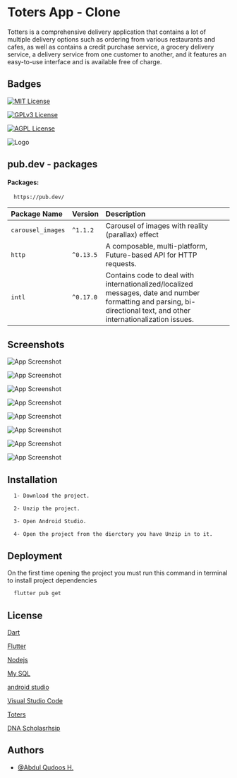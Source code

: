 
# Toters App - Clone

Totters is a comprehensive delivery application that contains
a lot of multiple delivery options such as ordering from
various restaurants and cafes, as well as contains a credit
purchase service, a grocery delivery service, a delivery
service from one customer to another, and it features an
easy-to-use interface and is available free of charge.


## Badges



[![MIT License](https://img.shields.io/badge/2.18.0-Dart-blue)](https://choosealicense.com/licenses/mit/)

[![GPLv3 License](https://img.shields.io/badge/3.3.0-Flutter-20bddc)](https://opensource.org/licenses/)

[![AGPL License](https://img.shields.io/badge/16.17.0-Node%20JS-green)](http://www.gnu.org/licenses/agpl-3.0)


![Logo](https://b.top4top.io/p_2453dulvg1.png)


##  pub.dev - packages

#### Packages:

```http
  https://pub.dev/
```

| Package Name	 | Version     | Description                |
| :-------- | :------- | :------------------------- |
| `carousel_images` | `^1.1.2` | Carousel of images with reality (parallax) effect |
| `http` | `^0.13.5` | A composable, multi-platform, Future-based API for HTTP requests. |
| `intl` | `^0.17.0` | Contains code to deal with internationalized/localized messages, date and number formatting and parsing, bi-directional text, and other internationalization issues. |



## Screenshots

![App Screenshot](https://c.top4top.io/p_2453s1ov31.png)

![App Screenshot](https://d.top4top.io/p_24533kntt2.png)

![App Screenshot](https://e.top4top.io/p_24538gujn3.png)

![App Screenshot](https://f.top4top.io/p_2453yg6z24.png)

![App Screenshot](https://g.top4top.io/p_24537qo3f5.png)

![App Screenshot](https://h.top4top.io/p_2453qabit6.png)

![App Screenshot](https://i.top4top.io/p_2453ruq7l7.png)

![App Screenshot](https://j.top4top.io/p_24534kiff8.png)


## Installation



```bash
  1- Download the project.
```
```bash
  2- Unzip the project.
```    
```bash
  3- Open Android Studio.
```
```bash
  4- Open the project from the dierctory you have Unzip in to it.
```

## Deployment

On the first time opening the project you must run
this command in terminal to install project dependencies

```bash
  flutter pub get
```


## License

[Dart](https://dart.dev/)

[Flutter](https://flutter.dev/)

[Nodejs](https://nodejs.org/en/)

[My SQL](https://www.mysql.com)

[android studio](https://developer.android.com/)

[Visual Studio Code](https://code.visualstudio.com/)

[Toters](https://www.totersapp.com/)

[DNA Scholasrhsip](https://dnascholarship.com/)




## Authors

- [@Abdul Qudoos H.](https://github.com/abdulq95)

